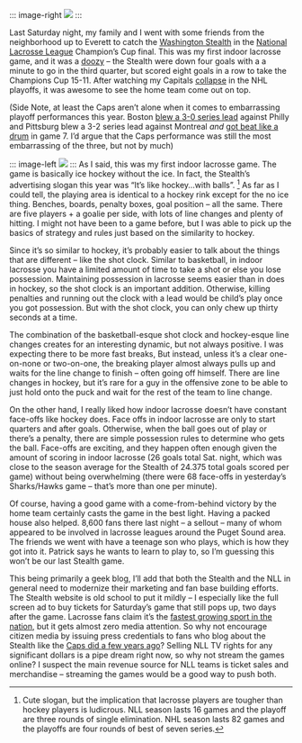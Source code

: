::: image-right
[![](http://image.devhawk.net/blog-content/20100517-washington-stealth-lacrosse/wa_stealth_logo.png)](http://www.stealthlax.com/) 
:::

Last Saturday night, my family and I went with some friends from the
neighborhood up to Everett to catch the [Washington
Stealth](http://www.stealthlax.com/) in the [National Lacrosse
League](http://www.nll.com) Champion’s Cup final. This was my first
indoor lacrosse game, and it was a
[doozy](http://seattletimes.nwsource.com/html/othersports/2011876936_stealth16.html)
– the Stealth were down four goals with a a minute to go in the third
quarter, but scored eight goals in a row to take the Champions Cup
15-11. After watching my Capitals
[collapse](http://sports.espn.go.com/nhl/playoffs/2010/columns/story?columnist=burnside_scott&id=5146185)
in the NHL playoffs, it was awesome to see the home team come out on
top.

(Side Note, at least the Caps aren’t alone when it comes to embarrassing
playoff performances this year. Boston [blew a 3-0 series
lead](http://espn.go.com/nhl/playoffs/2010/matchup/_/teams/bruins-flyers)
against Philly and Pittsburg blew a 3-2 series lead against Montreal
*and* [got beat like a
drum](http://espn.go.com/nhl/recap?gameId=300512016) in game 7. I’d
argue that the Caps performance was still the most embarrassing of the
three, but not by much)

::: image-left
![](http://image.devhawk.net/blog-content/20100517-washington-stealth-lacrosse/NLLLogo.png) 
:::
As I said, this was my first indoor lacrosse game. The game is basically
ice hockey without the ice. In fact, the Stealth’s advertising slogan
this year was “It’s like hockey…with balls”. [^1] As far as I could tell,
the playing area is identical to a hockey rink except for the no ice
thing. Benches, boards, penalty boxes, goal position – all the same.
There are five players + a goalie per side, with lots of line changes
and plenty of hitting. I might not have been to a game before, but I was
able to pick up the basics of strategy and rules just based on the
similarity to hockey.

Since it’s so similar to hockey, it’s probably easier to talk about the
things that are different – like the shot clock. Similar to basketball,
in indoor lacrosse you have a limited amount of time to take a shot or
else you lose possession. Maintaining possession in lacrosse seems
easier than in does in hockey, so the shot clock is an important
addition. Otherwise, killing penalties and running out the clock with a
lead would be child’s play once you got possession. But with the shot
clock, you can only chew up thirty seconds at a time.

The combination of the basketball-esque shot clock and hockey-esque line
changes creates for an interesting dynamic, but not always positive. I
was expecting there to be more fast breaks, But instead, unless it’s a
clear one-on-none or two-on-one, the breaking player almost always pulls
up and waits for the line change to finish – often going off himself.
There are line changes in hockey, but it’s rare for a guy in the
offensive zone to be able to just hold onto the puck and wait for the
rest of the team to line change.

On the other hand, I really liked how indoor lacrosse doesn’t have
constant face-offs like hockey does. Face offs in indoor lacrosse are
only to start quarters and after goals. Otherwise, when the ball goes
out of play or there’s a penalty, there are simple possession rules to
determine who gets the ball. Face-offs are exciting, and they happen
often enough given the amount of scoring in indoor lacrosse (26 goals
total Sat. night, which was close to the season average for the Stealth
of 24.375 total goals scored per game) without being overwhelming (there
were 68 face-offs in yesterday’s Sharks/Hawks game – that’s more than
one per minute).

Of course, having a good game with a come-from-behind victory by the
home team certainly casts the game in the best light. Having a packed
house also helped. 8,600 fans there last night – a sellout – many of
whom appeared to be involved in lacrosse leagues around the Puget Sound
area. The friends we went with have a teenage son who plays, which is
how they got into it. Patrick says he wants to learn to play to, so I’m
guessing this won’t be our last Stealth game.

This being primarily a geek blog, I’ll add that both the Stealth and the
NLL in general need to modernize their marketing and fan base building
efforts. The Stealth website is old school to put it mildly – I
especially like the full screen ad to buy tickets for Saturday’s game
that still pops up, two days after the game. Lacrosse fans claim it’s
the [fastest growing sport in the
nation](http://blog.fortiusone.com/2008/01/24/lacrosse-the-fastest-growing-sport-in-the-country/),
but it gets almost zero media attention. So why not encourage citizen
media by issuing press credentials to fans who blog about the Stealth
like the [Caps did a few years
ago](http://offwing.com/2006/08/guidelines-for-issuing-press-credentials-to-bloggers)?
Selling NLL TV rights for any significant dollars is a pipe dream right
now, so why not stream the games online? I suspect the main revenue
source for NLL teams is ticket sales and merchandise – streaming the
games would be a good way to push both.

[^1]: Cute slogan, but the implication that lacrosse players are tougher
than hockey players is ludicrous. NLL season lasts 16 games and the
playoff are three rounds of single elimination. NHL season lasts 82
games and the playoffs are four rounds of best of seven series.
